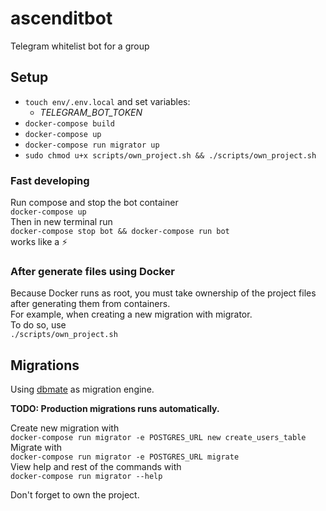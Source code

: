 # ascenditbot
Telegram whitelist bot for a group

## Setup

- `touch env/.env.local` and set variables:
  - *TELEGRAM_BOT_TOKEN*
- `docker-compose build`
- `docker-compose up`
- `docker-compose run migrator up`
- `sudo chmod u+x scripts/own_project.sh && ./scripts/own_project.sh`

### Fast developing
Run compose and stop the bot container  
`docker-compose up`  
Then in new terminal run  
`docker-compose stop bot && docker-compose run bot`  
works like a ⚡️

### After generate files using Docker
Because Docker runs as root, you must take ownership of the project files after generating them from containers.  
For example, when creating a new migration with migrator.  
To do so, use  
`./scripts/own_project.sh`

## Migrations
Using [dbmate](https://github.com/amacneil/dbmate)
as migration engine.

__TODO: Production migrations runs automatically.__

Create new migration with  
`docker-compose run migrator -e POSTGRES_URL new create_users_table`  
Migrate with  
`docker-compose run migrator -e POSTGRES_URL migrate`  
View help and rest of the commands with  
`docker-compose run migrator --help`

Don't forget to own the project.
